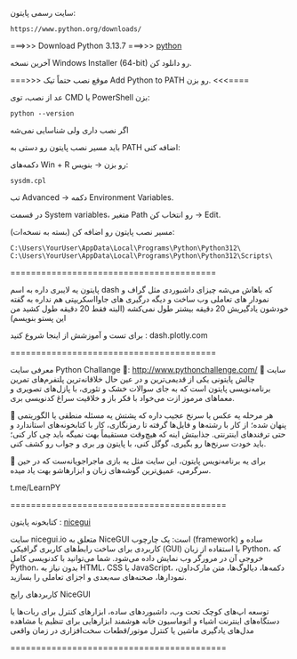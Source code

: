 سایت رسمی پایتون:

```
https://www.python.org/downloads/
```

===>>> Download Python 3.13.7
===>>>
[python](https://www.python.org/downloads/)

آخرین نسخه Windows Installer (64-bit) رو دانلود کن.

===>>> موقع نصب حتماً تیک Add Python to PATH رو بزن.  <<<====

عد از نصب، توی CMD یا PowerShell بزن:
```
python --version
```

اگر نصب داری ولی شناسایی نمی‌شه

باید مسیر نصب پایتون رو دستی به PATH اضافه کنی:

دکمه‌های Win + R رو بزن → بنویس:
```
sysdm.cpl
```

تب Advanced → دکمه Environment Variables.

در قسمت System variables، متغیر Path رو انتخاب کن → Edit.

مسیر نصب پایتون رو اضافه کن (بسته به نسخه‌ات):
```
C:\Users\YourUser\AppData\Local\Programs\Python\Python312\
C:\Users\YourUser\AppData\Local\Programs\Python\Python312\Scripts\
```

========================================


پایتون یه لایبری داره به اسم dash که باهاش می‌شه چیزای داشبوردی مثل گراف و نمودار های تعاملی وب ساخت و دیگه درگیری های جاوااسکریپتی هم نداره به گفته خودشون یادگیریش 20 دقیقه بیشتر طول نمی‌کشه (البته فقط 20 دقیقه طول کشید من این پستو بنویسم)

برای تست و آموزشش از اینجا شروع کنید :
dash.plotly.com

========================================

معرفی سایت Python Challange
🔗: http://www.pythonchallenge.com/
🔸 سایت چالش پایتونی یکی از قدیمی‌ترین و در عین حال خلاقانه‌ترین پلتفرم‌های تمرین برنامه‌نویسی پایتون است که به جای سوالات خشک و تئوری، با پازل‌های تصویری و معماهای مرموز ازت می‌خواد با فکر باز و خلاقیت سراغ کدنویسی بری. 

🔹 هر مرحله یه عکس یا سرنخ عجیب داره که پشتش یه مسئله منطقی یا الگوریتمی پنهان شده؛ از کار با رشته‌ها و فایل‌ها گرفته تا رمزنگاری، کار با کتابخونه‌های استاندارد و حتی ترفندهای اینترنتی. جذابیتش اینه که هیچ‌وقت مستقیماً بهت نمیگه باید چی کار کنی؛ باید خودت سرنخ‌ها رو بگیری، گوگل کنی، با پایتون ور بری و جواب رو کشف کنی. 

🔸 برای یه برنامه‌نویس پایتون، این سایت مثل یه بازی ماجراجویانه‌ست که در حین سرگرمی، عمیق‌ترین گوشه‌های زبان و ابزارهاشو بهت یاد میده.

t.me/LearnPY 

==========================================

کتابخونه پایتون :
[ nicegui ](https://nicegui.io/)


سایت nicegui.io متعلق به NiceGUI است: یک چارچوب (framework) ساده و کاربردی برای ساخت رابط‌های کاربری گرافیکی (GUI) با استفاده از زبان Python، که خروجی آن در مرورگر وب نمایش داده می‌شود. شما می‌توانید با کدنویسی کاملِ Python، بدون نیاز به HTML، CSS یا JavaScript، دکمه‌ها، دیالوگ‌ها، متن مارک‌داون، نمودارها، صحنه‌های سه‌بعدی و اجزای تعاملی را بسازید.

کاربردهای رایج NiceGUI

توسعه اپ‌های کوچک تحت وب، داشبوردهای ساده، ابزارهای کنترل برای ربات‌ها یا دستگاه‌های اینترنت اشیاء و اتوماسیون خانه هوشمند
ابزارهایی برای تنظیم یا مشاهده مدل‌های یادگیری ماشین یا کنترل موتور/قطعات سخت‌افزاری در زمان واقعی


==========================================

